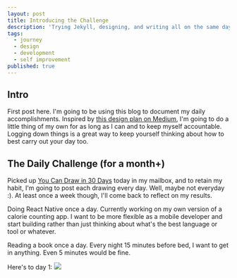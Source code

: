 ```yaml
---
layout: post
title: Introducing the Challenge
description: 'Trying Jekyll, designing, and writing all on the same day'
tags:
  - journey
  - design
  - development
  - self improvement
published: true
---
```


## Intro

First post here. I'm going to be using this blog to document my daily accomplishments.
Inspired by [this design plan on Medium](https://designyear.com/), I'm going to do a little
thing of my own for as long as I can and to keep myself accountable. Logging down things
is a great way to keep yourself thinking about how to best carry out your day too.

## The Daily Challenge (for a month+)

Picked up [You Can Draw in 30 Days](https://www.amazon.com/You-Can-Draw-30-Days-ebook/dp/B004MYFV0O/ref=dp_kinw_strp_1)
today in my mailbox, and to retain my habit, I'm going to post each drawing every day. Well, maybe
not everyday :). At least once a week though, I'll come back to reflect on my results.

Doing React Native once a day. Currently working on my own version of a calorie
counting app. I want to be more flexible as a mobile developer
and start building rather than just thinking about what's the best language or tool
or whatever.

Reading a book once a day. Every night 15 minutes before bed, I want to get in
anything. Even 5 minutes would be fine.

Here's to day 1:
<img src="http://i.imgur.com/LgyyQ30.jpg"/>
